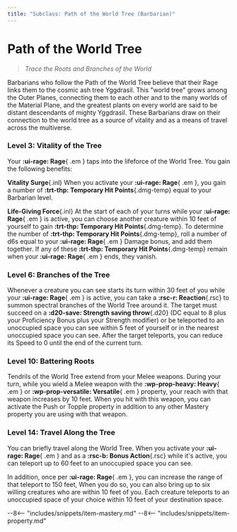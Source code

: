```yaml
---
title: "Subclass: Path of the World Tree (Barbarian)"
---
```


<p style="display:none">
Trace the Roots and Branches of the World
</p>

# Path of the World Tree

> *Trace the Roots and Branches of the World*

Barbarians who follow the Path of the World Tree believe that their Rage links them to the cosmic ash tree Yggdrasil. This "world tree" grows among the Outer Planes, connecting them to each other and to the many worlds of the Material Plane, and the greatest plants on every world are said to be distant descendants of mighty Yggdrasil. These Barbarians draw on their connection to the world tree as a source of vitality and as a means of travel across the multiverse.

### Level 3: Vitality of the Tree

Your **:ui-rage: Rage**{ .em } taps into the lifeforce of the World Tree. You gain the following benefits: 

**Vitality Surge**{.inl} When you activate your **:ui-rage: Rage**{ .em }, you gain a number of **:trt-thp: Temporary Hit Points**{.dmg-temp} equal to your Barbarian level. 

**Life-Giving Force**{.inl} At the start of each of your turns while your **:ui-rage: Rage**{ .em } is active, you can choose another creature within 10 feet of yourself to gain **:trt-thp: Temporary Hit Points**{.dmg-temp}. To determine the number of **:trt-thp: Temporary Hit Points**{.dmg-temp}, roll a number of d6s equal to your **:ui-rage: Rage**{ .em } Damage bonus, and add them together. If any of these **:trt-thp: Temporary Hit Points**{.dmg-temp} remain when your **:ui-rage: Rage**{ .em } ends, they vanish. 

### Level 6: Branches of the Tree

Whenever a creature you can see starts its turn within 30 feet of you while your **:ui-rage: Rage**{ .em } is active, you can take a **:rsc-r: Reaction**{.rsc} to summon spectral branches of the World Tree around it. The target must succeed on a **:d20-save: Strength saving throw**{.d20} (DC equal to 8 plus your Proficiency Bonus plus your Strength modifier) or be teleported to an unoccupied space you can see within 5 feet of yourself or in the nearest unoccupied space you can see. After the target teleports, you can reduce its Speed to 0 until the end of the current turn.

### Level 10: Battering Roots

Tendrils of the World Tree extend from your Melee weapons. During your turn, while you wield a Melee weapon with the **:wp-prop-heavy: Heavy**{ .em } or **:wp-prop-versatile: Versatile**{ .em } property, your reach with that weapon increases by 10 feet. When you hit with this weapon, you can activate the Push or Topple property in addition to any other Mastery property you are using with that weapon.

### Level 14: Travel Along the Tree

You can briefly travel along the World Tree. When you activate your **:ui-rage: Rage**{ .em } and as a **:rsc-b: Bonus Action**{.rsc} while it's active, you can teleport up to 60 feet to an unoccupied space you can see. 

In addition, once per **:ui-rage: Rage**{ .em }, you can increase the range of that teleport to 150 feet, When you do so, you can also bring up to six willing creatures who are within 10 feet of you. Each creature teleports to an unoccupied space of your choice within 10 feet of your destination space.

--8<-- "includes/snippets/item-mastery.md"
--8<-- "includes/snippets/item-property.md"